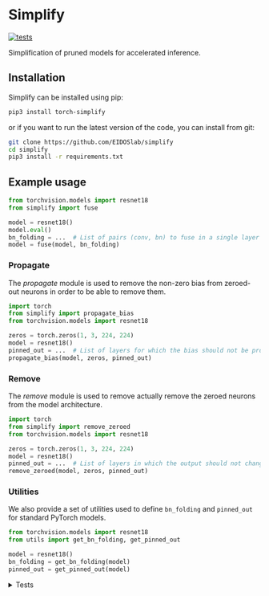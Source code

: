 # Simplify

[![tests](https://github.com/EIDOSlab/simplify/actions/workflows/test.yaml/badge.svg)](https://github.com/EIDOSlab/simplify/actions/workflows/test.yaml)

Simplification of pruned models for accelerated inference.

[comment]: <> (- [Installation]&#40;#installation&#41;)

[comment]: <> (- [Modules]&#40;#usage&#41;)

[comment]: <> (    - [Dataloaders]&#40;#dataloaders&#41;)

[comment]: <> (    - [Evaluation]&#40;#evalutation&#41;)

[comment]: <> (    - [Models]&#40;#models&#41;)

[comment]: <> (    - [Pruning]&#40;#pruning&#41;)

[comment]: <> (        - [CSNN]&#40;#CSNN&#41;)

[comment]: <> (        - [Pruning]&#40;#Pruning&#41;)

[comment]: <> (        - [Thresholding]&#40;#Thresholding&#41;)

[comment]: <> (    - [Utils]&#40;#Utils&#41;)

[comment]: <> (- [Contributing]&#40;#contributing&#41;   )

[comment]: <> (- [License]&#40;#license&#41;)

## Installation

Simplify can be installed using pip:

```bash
pip3 install torch-simplify
```

or if you want to run the latest version of the code, you can install from git:

```bash
git clone https://github.com/EIDOSlab/simplify
cd simplify
pip3 install -r requirements.txt
```

## Example usage

```python
from torchvision.models import resnet18
from simplify import fuse

model = resnet18()
model.eval()
bn_folding = ...  # List of pairs (conv, bn) to fuse in a single layer
model = fuse(model, bn_folding)
```

### Propagate

The *propagate* module is used to remove the non-zero bias from zeroed-out neurons in order to be able to remove them.

````python
import torch
from simplify import propagate_bias
from torchvision.models import resnet18

zeros = torch.zeros(1, 3, 224, 224)
model = resnet18()
pinned_out = ...  # List of layers for which the bias should not be propagated
propagate_bias(model, zeros, pinned_out)
````

### Remove

The *remove* module is used to remove actually remove the zeroed neurons from the model architecture.

````python
import torch
from simplify import remove_zeroed
from torchvision.models import resnet18

zeros = torch.zeros(1, 3, 224, 224)
model = resnet18()
pinned_out = ...  # List of layers in which the output should not change shape
remove_zeroed(model, zeros, pinned_out)
````

### Utilities

We also provide a set of utilities used to define `bn_folding` and `pinned_out` for standard PyTorch models.

````python
from torchvision.models import resnet18
from utils import get_bn_folding, get_pinned_out

model = resnet18()
bn_folding = get_bn_folding(model)
pinned_out = get_pinned_out(model)
````

<details>
<summary>
Tests
</summary>

#### Inference time benchmarks

<!-- benchmark starts -->
Update timestamp 01/07/2021 13:55:05

Random structured pruning amount = 50.0%

| Architecture       | Dense time       | Pruned time      | Simplified time   |
|--------------------|------------------|------------------|-------------------|
| alexnet            | 0.0000s ± 0.0000 | 0.0000s ± 0.0000 | 0.0000s ± 0.0000  |
| vgg11              | 0.0000s ± 0.0000 | 0.0000s ± 0.0000 | 0.0000s ± 0.0000  |
| vgg11_bn           | 0.0000s ± 0.0000 | 0.0000s ± 0.0000 | 0.0000s ± 0.0000  |
| vgg13              | 0.0000s ± 0.0000 | 0.0000s ± 0.0000 | 0.0000s ± 0.0000  |
| vgg13_bn           | 0.0000s ± 0.0000 | 0.0000s ± 0.0000 | 0.0000s ± 0.0000  |
| vgg16              | 0.0000s ± 0.0000 | 0.0000s ± 0.0000 | 0.0000s ± 0.0000  |
| vgg16_bn           | 0.0000s ± 0.0000 | 0.0000s ± 0.0000 | 0.0000s ± 0.0000  |
| vgg19              | 0.0000s ± 0.0000 | 0.0000s ± 0.0000 | 0.0000s ± 0.0000  |
| vgg19_bn           | 0.0000s ± 0.0000 | 0.0000s ± 0.0000 | 0.0000s ± 0.0000  |
| resnet18           | 0.0000s ± 0.0000 | 0.0000s ± 0.0000 | 0.0000s ± 0.0000  |
| resnet34           | 0.0000s ± 0.0000 | 0.0000s ± 0.0000 | 0.0000s ± 0.0000  |
| resnet50           | 0.0000s ± 0.0000 | 0.0000s ± 0.0000 | 0.0000s ± 0.0000  |
| resnet101          | 0.0000s ± 0.0000 | 0.0000s ± 0.0000 | 0.0000s ± 0.0000  |
| resnet152          | 0.0000s ± 0.0000 | 0.0000s ± 0.0000 | 0.0000s ± 0.0000  |
| squeezenet1_0      | 0.0000s ± 0.0000 | 0.0000s ± 0.0000 | 0.0000s ± 0.0000  |
| squeezenet1_1      | 0.0000s ± 0.0000 | 0.0000s ± 0.0000 | 0.0000s ± 0.0000  |
| densenet121        | 0.0000s ± 0.0000 | 0.0000s ± 0.0000 | 0.0000s ± 0.0000  |
| densenet161        | 0.0000s ± 0.0000 | 0.0000s ± 0.0000 | 0.0000s ± 0.0000  |
| densenet169        | 0.0000s ± 0.0000 | 0.0000s ± 0.0000 | 0.0000s ± 0.0000  |
| densenet201        | 0.0000s ± 0.0000 | 0.0000s ± 0.0000 | 0.0000s ± 0.0000  |
| inception_v3       | 0.0000s ± 0.0000 | 0.0000s ± 0.0000 | 0.0000s ± 0.0000  |
| googlenet          | 0.0000s ± 0.0000 | 0.0000s ± 0.0000 | 0.0000s ± 0.0000  |
| shufflenet_v2_x0_5 | 0.0000s ± 0.0000 | 0.0000s ± 0.0000 | 0.0000s ± 0.0000  |
| shufflenet_v2_x1_0 | 0.0000s ± 0.0000 | 0.0000s ± 0.0000 | 0.0000s ± 0.0000  |
| shufflenet_v2_x1_5 | 0.0000s ± 0.0000 | 0.0000s ± 0.0000 | 0.0000s ± 0.0000  |
| shufflenet_v2_x2_0 | 0.0000s ± 0.0000 | 0.0000s ± 0.0000 | 0.0000s ± 0.0000  |
| mobilenet_v2       | 0.0000s ± 0.0000 | 0.0000s ± 0.0000 | 0.0000s ± 0.0000  |
| mobilenet_v3_small | 0.0000s ± 0.0000 | 0.0000s ± 0.0000 | 0.0000s ± 0.0000  |
| mobilenet_v3_large | 0.0000s ± 0.0000 | 0.0000s ± 0.0000 | 0.0000s ± 0.0000  |
| resnext50_32x4d    | 0.0000s ± 0.0000 | 0.0000s ± 0.0000 | 0.0000s ± 0.0000  |
| resnext101_32x8d   | 0.0000s ± 0.0000 | 0.0000s ± 0.0000 | 0.0000s ± 0.0000  |
| wide_resnet50_2    | 0.0000s ± 0.0000 | 0.0000s ± 0.0000 | 0.0000s ± 0.0000  |
| wide_resnet101_2   | 0.0000s ± 0.0000 | 0.0000s ± 0.0000 | 0.0000s ± 0.0000  |
| mnasnet0_5         | 0.0000s ± 0.0000 | 0.0000s ± 0.0000 | 0.0000s ± 0.0000  |
| mnasnet0_75        | 0.0000s ± 0.0000 | 0.0000s ± 0.0000 | 0.0000s ± 0.0000  |
| mnasnet1_0         | 0.0000s ± 0.0000 | 0.0000s ± 0.0000 | 0.0000s ± 0.0000  |
| mnasnet1_3         | 0.0000s ± 0.0000 | 0.0000s ± 0.0000 | 0.0000s ± 0.0000  |
<!-- benchmark ends -->

#### Status of torchvision.models

:heavy_check_mark:: all good

:x:: gives different results

:cursing_face:: an exception occurred

:man_shrugging:: test skipped due to failing of the previous one


<!-- table starts -->
Update timestamp 01/07/2021 12:16:53

|    Architecture    |  BatchNorm Folding  |  Bias Propagation  |   Simplification   |
|--------------------|---------------------|--------------------|--------------------|
|      alexnet       | :heavy_check_mark:  | :heavy_check_mark: | :heavy_check_mark: |
|       vgg11        | :heavy_check_mark:  | :heavy_check_mark: | :heavy_check_mark: |
|      vgg11_bn      | :heavy_check_mark:  | :heavy_check_mark: | :heavy_check_mark: |
|       vgg13        | :heavy_check_mark:  | :heavy_check_mark: | :heavy_check_mark: |
|      vgg13_bn      | :heavy_check_mark:  | :heavy_check_mark: | :heavy_check_mark: |
|       vgg16        | :heavy_check_mark:  | :heavy_check_mark: | :heavy_check_mark: |
|      vgg16_bn      | :heavy_check_mark:  | :heavy_check_mark: | :heavy_check_mark: |
|       vgg19        | :heavy_check_mark:  | :heavy_check_mark: | :heavy_check_mark: |
|      vgg19_bn      | :heavy_check_mark:  | :heavy_check_mark: | :heavy_check_mark: |
|      resnet18      | :heavy_check_mark:  | :heavy_check_mark: | :heavy_check_mark: |
|      resnet34      | :heavy_check_mark:  | :heavy_check_mark: | :heavy_check_mark: |
|      resnet50      | :heavy_check_mark:  | :heavy_check_mark: | :heavy_check_mark: |
|     resnet101      | :heavy_check_mark:  | :heavy_check_mark: | :heavy_check_mark: |
|     resnet152      | :heavy_check_mark:  | :heavy_check_mark: | :heavy_check_mark: |
|   squeezenet1_0    | :heavy_check_mark:  | :heavy_check_mark: | :heavy_check_mark: |
|   squeezenet1_1    | :heavy_check_mark:  | :heavy_check_mark: | :heavy_check_mark: |
|    densenet121     | :heavy_check_mark:  | :heavy_check_mark: | :heavy_check_mark: |
|    densenet161     | :heavy_check_mark:  | :heavy_check_mark: | :heavy_check_mark: |
|    densenet169     | :heavy_check_mark:  | :heavy_check_mark: | :heavy_check_mark: |
|    densenet201     | :heavy_check_mark:  | :heavy_check_mark: | :heavy_check_mark: |
|    inception_v3    | :heavy_check_mark:  | :heavy_check_mark: | :heavy_check_mark: |
|     googlenet      | :heavy_check_mark:  | :heavy_check_mark: | :heavy_check_mark: |
| shufflenet_v2_x0_5 | :heavy_check_mark:  | :heavy_check_mark: | :heavy_check_mark: |
| shufflenet_v2_x1_0 | :heavy_check_mark:  | :heavy_check_mark: | :heavy_check_mark: |
| shufflenet_v2_x1_5 | :heavy_check_mark:  | :heavy_check_mark: | :heavy_check_mark: |
| shufflenet_v2_x2_0 | :heavy_check_mark:  | :heavy_check_mark: | :heavy_check_mark: |
|    mobilenet_v2    | :heavy_check_mark:  | :heavy_check_mark: | :heavy_check_mark: |
| mobilenet_v3_small | :heavy_check_mark:  | :heavy_check_mark: | :heavy_check_mark: |
| mobilenet_v3_large | :heavy_check_mark:  | :heavy_check_mark: | :heavy_check_mark: |
|  resnext50_32x4d   | :heavy_check_mark:  | :heavy_check_mark: | :heavy_check_mark: |
|  resnext101_32x8d  | :heavy_check_mark:  | :heavy_check_mark: | :heavy_check_mark: |
|  wide_resnet50_2   | :heavy_check_mark:  | :heavy_check_mark: | :heavy_check_mark: |
|  wide_resnet101_2  | :heavy_check_mark:  | :heavy_check_mark: | :heavy_check_mark: |
|     mnasnet0_5     | :heavy_check_mark:  | :heavy_check_mark: | :heavy_check_mark: |
|    mnasnet0_75     | :heavy_check_mark:  | :heavy_check_mark: | :heavy_check_mark: |
|     mnasnet1_0     | :heavy_check_mark:  | :heavy_check_mark: | :heavy_check_mark: |
|     mnasnet1_3     | :heavy_check_mark:  | :heavy_check_mark: | :heavy_check_mark: |
<!-- table ends -->
</details>